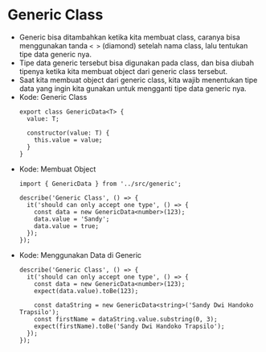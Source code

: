 # Generic Class
* Generic bisa ditambahkan ketika kita membuat class, caranya bisa menggunakan tanda ``` < > ``` (diamond) setelah nama class, lalu tentukan tipe data generic nya.
* Tipe data generic tersebut bisa digunakan pada class, dan bisa diubah tipenya ketika kita membuat object dari generic class tersebut.
* Saat kita membuat object dari generic class, kita wajib menentukan tipe data yang ingin kita gunakan untuk mengganti tipe data generic nya.
* Kode: Generic Class
  ```TSX
  export class GenericData<T> {
    value: T;

    constructor(value: T) {
      this.value = value;
    }
  }
  ```
* Kode: Membuat Object
  ```TSX
  import { GenericData } from '../src/generic';

  describe('Generic Class', () => {
    it('should can only accept one type', () => {
      const data = new GenericData<number>(123);
      data.value = 'Sandy';
      data.value = true;
    });
  });
  ```
* Kode: Menggunakan Data di Generic
  ```TSX
  describe('Generic Class', () => {
    it('should can only accept one type', () => {
      const data = new GenericData<number>(123);
      expect(data.value).toBe(123);

      const dataString = new GenericData<string>('Sandy Dwi Handoko Trapsilo');
      const firstName = dataString.value.substring(0, 3);
      expect(firstName).toBe('Sandy Dwi Handoko Trapsilo');
    });
  });
  ```